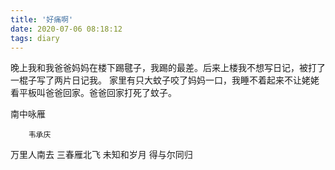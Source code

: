 ```yaml
---
title: '好痛啊'
date: 2020-07-06 08:18:12
tags: diary
---
```

晚上我和我爸爸妈妈在楼下踢毽子，我踢的最差。后来上楼我不想写日记，被打了一棍子写了两片日记我。
家里有只大蚊子咬了妈妈一口，我睡不着起来不让姥姥看平板叫爸爸回家。爸爸回家打死了蚊子。


南中咏雁

        韦承庆

万里人南去
三春雁北飞
未知和岁月
得与尔同归

